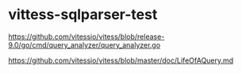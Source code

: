 # vittess-sqlparser-test

https://github.com/vitessio/vitess/blob/release-9.0/go/cmd/query_analyzer/query_analyzer.go

https://github.com/vitessio/vitess/blob/master/doc/LifeOfAQuery.md
